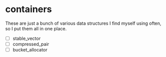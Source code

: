 # containers

These are just a bunch of various data structures I find myself using often, so I put them all in one place.

- [ ] stable_vector
- [ ] compressed_pair
- [ ] bucket_allocator